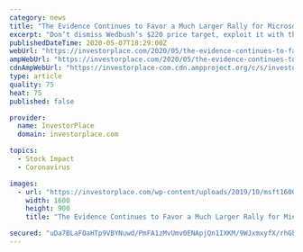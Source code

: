 ```yaml
---
category: news
title: "The Evidence Continues to Favor a Much Larger Rally for Microsoft Stock"
excerpt: "Don’t dismiss Wedbush’s $220 price target, exploit it with the Microsoft stock chart breakout and a variation of a classic options spread."
publishedDateTime: 2020-05-07T18:29:00Z
webUrl: "https://investorplace.com/2020/05/the-evidence-continues-to-favor-a-much-larger-rally-for-microsoft-stock/"
ampWebUrl: "https://investorplace.com/2020/05/the-evidence-continues-to-favor-a-much-larger-rally-for-microsoft-stock/amp/"
cdnAmpWebUrl: "https://investorplace-com.cdn.ampproject.org/c/s/investorplace.com/2020/05/the-evidence-continues-to-favor-a-much-larger-rally-for-microsoft-stock/amp/"
type: article
quality: 75
heat: 75
published: false

provider:
  name: InvestorPlace
  domain: investorplace.com

topics:
  - Stock Impact
  - Coronavirus

images:
  - url: "https://investorplace.com/wp-content/uploads/2019/10/msft1600f.jpg"
    width: 1600
    height: 900
    title: "The Evidence Continues to Favor a Much Larger Rally for Microsoft Stock"

secured: "uDa7BLaFOaHTp9VBYNuwd/PmFA1zMvUmv0ENApjQn1IXKM/9WJxmxyfX/rhGhfgcUZjusUdPqkqDkAqasOq1YmP5FbfMfow7y8YO37Yx9DtcqDiyg0MlSxfs9tQaSbNv96Tnn/QOuW5JbiSRyVET10v+A2hdQDYZnmnNZv8F4NBPCYxyHhFBPf3hb+8W36hmHu40klTv+jmR9GD/Awv9Oek2hmZcYjowPPyWbnLRR3LnO0TugwxK3rsc1+PcOek0EQHE3fWW9tJHUCwQHh49orS2f9FJj9vfYvacqhptSzK3ZDluVHR4SY248HiTPKxCrUSTnCeu0IjXNZc1jBWVLFmoPcuhHq0D1HQVeXUe9yQrZOcWCixn3fTZzzQTBnLdQurBQdnaeauYw1pml0O0g/5RUjsoBFoaFc4TvUTOrbn+NK5Zcay/5d+Yfd6leR/zjq0BlQ1JnFOgSMAn5nE9DARrOjkXgNND0LiY6HZN5NU=;oetYrMOM15htRIhK73aFRQ=="
---
```



